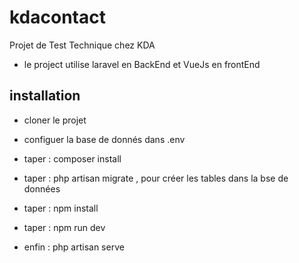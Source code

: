 # kdacontact
Projet de Test Technique chez KDA

- le project utilise laravel en BackEnd et VueJs en frontEnd

## installation
- cloner le projet
- configuer la base de donnés dans .env
- taper : composer install
- taper : php artisan migrate , pour créer les tables dans la bse de données
- taper : npm install
- taper : npm run dev

- enfin : php artisan serve
